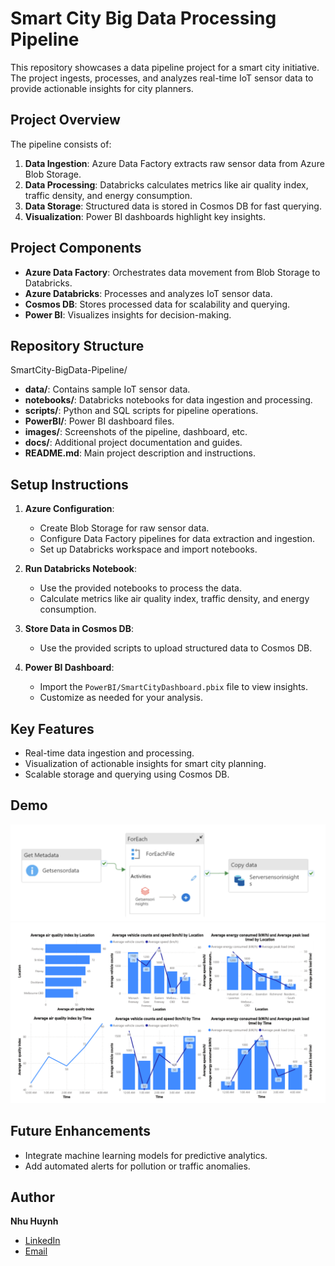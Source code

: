 # Smart City Big Data Processing Pipeline

This repository showcases a data pipeline project for a smart city initiative. The project ingests, processes, and analyzes real-time IoT sensor data to provide actionable insights for city planners.

## Project Overview
The pipeline consists of:
1. **Data Ingestion**: Azure Data Factory extracts raw sensor data from Azure Blob Storage.
2. **Data Processing**: Databricks calculates metrics like air quality index, traffic density, and energy consumption.
3. **Data Storage**: Structured data is stored in Cosmos DB for fast querying.
4. **Visualization**: Power BI dashboards highlight key insights.

## Project Components
- **Azure Data Factory**: Orchestrates data movement from Blob Storage to Databricks.
- **Azure Databricks**: Processes and analyzes IoT sensor data.
- **Cosmos DB**: Stores processed data for scalability and querying.
- **Power BI**: Visualizes insights for decision-making.

## Repository Structure

SmartCity-BigData-Pipeline/
- **data/**: Contains sample IoT sensor data.
- **notebooks/**: Databricks notebooks for data ingestion and processing.
- **scripts/**: Python and SQL scripts for pipeline operations.
- **PowerBI/**: Power BI dashboard files.
- **images/**: Screenshots of the pipeline, dashboard, etc.
- **docs/**: Additional project documentation and guides.
- **README.md**: Main project description and instructions.

## Setup Instructions
1. **Azure Configuration**:
   - Create Blob Storage for raw sensor data.
   - Configure Data Factory pipelines for data extraction and ingestion.
   - Set up Databricks workspace and import notebooks.

2. **Run Databricks Notebook**:
   - Use the provided notebooks to process the data.
   - Calculate metrics like air quality index, traffic density, and energy consumption.

3. **Store Data in Cosmos DB**:
   - Use the provided scripts to upload structured data to Cosmos DB.

4. **Power BI Dashboard**:
   - Import the `PowerBI/SmartCityDashboard.pbix` file to view insights.
   - Customize as needed for your analysis.

## Key Features
- Real-time data ingestion and processing.
- Visualization of actionable insights for smart city planning.
- Scalable storage and querying using Cosmos DB.

## Demo
![Pipeline Workflow](images/pipeline_workflow.png)
![Power BI Dashboard](images/powerbi_dashboard.png)

## Future Enhancements
- Integrate machine learning models for predictive analytics.
- Add automated alerts for pollution or traffic anomalies.

## Author
**Nhu Huynh**  
- [LinkedIn](https://www.linkedin.com/in/nhuhuynhh/)  
- [Email](mailto:nhuthituyet.huynh@gmail.com)


